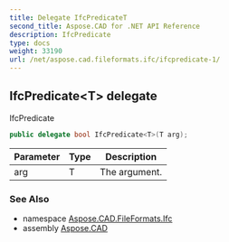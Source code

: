 ```yaml
---
title: Delegate IfcPredicateT
second_title: Aspose.CAD for .NET API Reference
description: IfcPredicate
type: docs
weight: 33190
url: /net/aspose.cad.fileformats.ifc/ifcpredicate-1/
---
```

## IfcPredicate&lt;T&gt; delegate

IfcPredicate

```csharp
public delegate bool IfcPredicate<T>(T arg);
```

| Parameter | Type | Description |
| --- | --- | --- |
| arg | T | The argument. |

### See Also

* namespace [Aspose.CAD.FileFormats.Ifc](../../aspose.cad.fileformats.ifc/)
* assembly [Aspose.CAD](../../)


